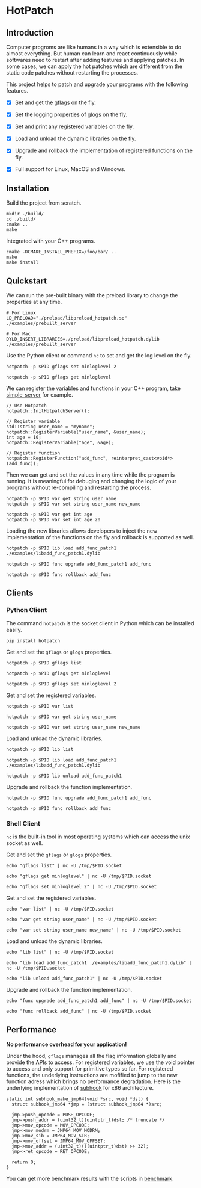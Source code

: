 # HotPatch

## Introduction

Computer progroms are like humans in a way which is extensible to do almost everything. But human can learn and react continuously while softwares need to restart after adding features and applying patches. In some cases, we can apply the hot patches which are different from the static code patches without restarting the processes.

This project helps to patch and upgrade your programs with the following features.

- [x] Set and get the [gflags](https://github.com/gflags/gflags) on the fly.
- [x] Set the logging properties of [glogs](https://github.com/google/glog) on the fly.
- [x] Set and print any registered variables on the fly.
- [x] Load and unload the dynamic libraries on the fly.
- [x] Upgrade and rollback the implementation of registered functions on the fly.
- [x] Full support for Linux, MacOS and Windows.


## Installation

Build the project from scratch.

```
mkdir ./build/
cd ./build/
cmake ..
make
```

Integrated with your C++ programs.

```
cmake -DCMAKE_INSTALL_PREFIX=/foo/bar/ ..
make
make install
```

## Quickstart

We can run the pre-built binary with the preload library to change the properties at any time.

```
# For Linux
LD_PRELOAD="./preload/libpreload_hotpatch.so" ./examples/prebuilt_server

# For Mac
DYLD_INSERT_LIBRARIES=./preload/libpreload_hotpatch.dylib ./examples/prebuilt_server
```

Use the Python client or command `nc` to set and get the log level on the fly.

```
hotpatch -p $PID gflags set minloglevel 2

hotpatch -p $PID gflags get minloglevel
```

We can register the variables and functions in your C++ program, take [simple_server](./examples/simple_server.cpp) for example.

```
// Use Hotpatch
hotpatch::InitHotpatchServer();

// Register variable
std::string user_name = "myname";
hotpatch::RegisterVariable("user_name", &user_name);
int age = 10;
hotpatch::RegisterVariable("age", &age);

// Register function
hotpatch::RegisterFunction("add_func", reinterpret_cast<void*>(add_func));
```

Then we can get and set the values in any time while the program is running. It is meaningful for debuging and changing the logic of your programs without re-compiling and restarting the process.

```
hotpatch -p $PID var get string user_name
hotpatch -p $PID var set string user_name new_name

hotpatch -p $PID var get int age
hotpatch -p $PID var set int age 20
```

Loading the new libraries allows developers to inject the new implementation of the functions on the fly and rollback is supported as well.

```
hotpatch -p $PID lib load add_func_patch1 ./examples/libadd_func_patch1.dylib

hotpatch -p $PID func upgrade add_func_patch1 add_func

hotpatch -p $PID func rollback add_func
```

## Clients

### Python Client

The command `hotpatch` is the socket client in Python which can be installed easily.

```
pip install hotpatch
```

Get and set the `gflags` or `glogs` properties.

```
hotpatch -p $PID gflags list

hotpatch -p $PID gflags get minloglevel

hotpatch -p $PID gflags set minloglevel 2
```

Get and set the registered variables.

```
hotpatch -p $PID var list

hotpatch -p $PID var get string user_name

hotpatch -p $PID var set string user_name new_name
```

Load and unload the dynamic libraries.

```
hotpatch -p $PID lib list

hotpatch -p $PID lib load add_func_patch1 ./examples/libadd_func_patch1.dylib

hotpatch -p $PID lib unload add_func_patch1
```

Upgrade and rollback the function implementation.

```
hotpatch -p $PID func upgrade add_func_patch1 add_func

hotpatch -p $PID func rollback add_func
```

### Shell Client

`nc` is the built-in tool in most operating systems which can access the unix socket as well.

Get and set the `gflags` or `glogs` properties.

```
echo "gflags list" | nc -U /tmp/$PID.socket

echo "gflags get minloglevel" | nc -U /tmp/$PID.socket

echo "gflags set minloglevel 2" | nc -U /tmp/$PID.socket
```

Get and set the registered variables.

```
echo "var list" | nc -U /tmp/$PID.socket

echo "var get string user_name" | nc -U /tmp/$PID.socket

echo "var set string user_name new_name" | nc -U /tmp/$PID.socket
```

Load and unload the dynamic libraries.

```
echo "lib list" | nc -U /tmp/$PID.socket

echo "lib load add_func_patch1 ./examples/libadd_func_patch1.dylib" | nc -U /tmp/$PID.socket

echo "lib unload add_func_patch1" | nc -U /tmp/$PID.socket
```

Upgrade and rollback the function implementation.

```
echo "func upgrade add_func_patch1 add_func" | nc -U /tmp/$PID.socket

echo "func rollback add_func" | nc -U /tmp/$PID.socket
```

## Performance

**No performance overhead for your application!**

Under the hood, `gflags` manages all the flag information globally and provide the APIs to access. For registered variables, we use the void pointer to access and only support for primitive types so far. For registered functions, the underlying instructions are mofified to jump to the new function adress which brings no performance degradation. Here is the underlying implementation of [subhook](https://github.com/Zeex/subhook) for x86 architecture.

```
static int subhook_make_jmp64(void *src, void *dst) {
  struct subhook_jmp64 *jmp = (struct subhook_jmp64 *)src;

  jmp->push_opcode = PUSH_OPCODE;
  jmp->push_addr = (uint32_t)(uintptr_t)dst; /* truncate */
  jmp->mov_opcode = MOV_OPCODE;
  jmp->mov_modrm = JMP64_MOV_MODRM;
  jmp->mov_sib = JMP64_MOV_SIB;
  jmp->mov_offset = JMP64_MOV_OFFSET;
  jmp->mov_addr = (uint32_t)(((uintptr_t)dst) >> 32);
  jmp->ret_opcode = RET_OPCODE;

  return 0;
}
```

You can get more benchmark results with the scripts in [benchmark](./benchmark/).
